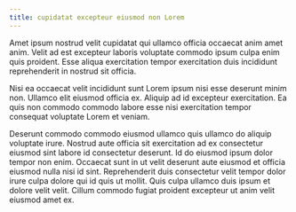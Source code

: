 ```yaml
---
title: cupidatat excepteur eiusmod non Lorem
---
```


Amet ipsum nostrud velit cupidatat qui ullamco officia occaecat anim amet anim. Velit ad est excepteur laboris voluptate commodo ipsum culpa enim quis proident. Esse aliqua exercitation tempor exercitation duis incididunt reprehenderit in nostrud sit officia.

Nisi ea occaecat velit incididunt sunt Lorem ipsum nisi esse deserunt minim non. Ullamco elit eiusmod officia ex. Aliquip ad id excepteur exercitation. Ea quis non commodo commodo labore esse nisi exercitation tempor consequat voluptate Lorem et veniam.

Deserunt commodo commodo eiusmod ullamco quis ullamco do aliquip voluptate irure. Nostrud aute officia sit exercitation ad ex consectetur eiusmod sint labore id consectetur deserunt. Id do eiusmod ipsum dolor tempor non enim. Occaecat sunt in ut velit deserunt aute eiusmod et officia eiusmod nulla nisi id sint. Reprehenderit duis consectetur velit tempor dolor irure culpa dolore qui id quis ut mollit. Quis culpa ullamco duis ipsum et dolore velit velit. Cillum commodo fugiat proident excepteur ut anim velit eiusmod amet ex.